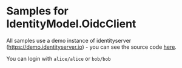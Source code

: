# Samples for IdentityModel.OidcClient

All samples use a demo instance of identityserver (https://demo.identityserver.io) - you can see the source code [here](https://github.com/IdentityServer/demo.identityserver.io).

You can login with `alice/alice` or `bob/bob`

